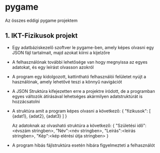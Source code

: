 # pygame
Az összes eddigi pygame projektem

## 1. IKT-Fizikusok projekt
- Egy adatbáziskezelő szoftver le pygame-ben, amely képes olvasni egy JSON fájl tartalmait, majd azokat kiírni a kijelzőre
- A felhasználónak további lehetősége van hogy megnyissa az egyes adatokat, és egy leírást olvasson azokról
- A program egy kidolgozott, kattintható felhasználói felületet nyújt a használónak, amely lehetővé teszi a könnyű navigációt
- A JSON Struktúra kifejezetten erre a projektre íródott, de a programban egyes változók átírásával lehetséges akármilyen adatstruktúrát is hozzácsatolni
- A struktúra amit a program képes olvasni a következő:
  {
    "fizikusok": [
      {adat1}, {adat2}, {adat3}
    ]
  }

  Az adatoknak az olvasható struktúra a következő:
  {
    "Születési idő":<évszám stringben>,
    "Név":<név stringben>,
    "Leírás":<leírás stringben>,
    "Kép":<kép elérési útja stringben>
  }

- A program hibás fájlstruktúra esetén hibára figyelmezteti a felhasználót
